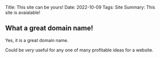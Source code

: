 Title: This site can be yours!
Date: 2022-10-09
Tags: Site
Summary: This site is avaialable!

## What a great domain name!

Yes, it is a great domain name.  


Could be _very_ useful for any one of many profitable ideas for a website.

